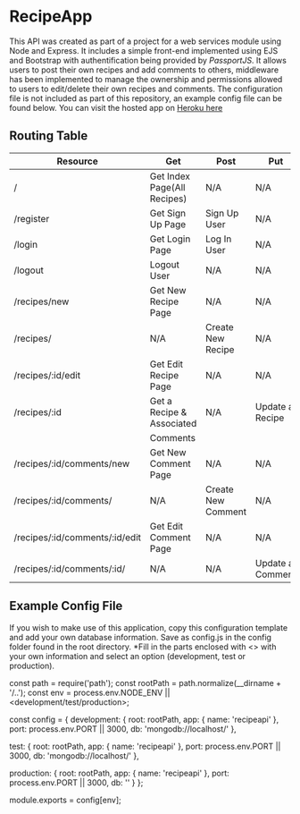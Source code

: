 # RecipeApp

This API was created as part of a project for a web services module using Node and Express. It includes a simple front-end implemented using EJS and 
Bootstrap with authentification being provided by *PassportJS*. It allows users to post their own recipes and add comments to others,
middleware has been implemented to manage the ownership and permissions allowed to users to edit/delete their own recipes and comments.
The configuration file is not included as part of this repository, an example config file can be found below.
You can visit the hosted app on [Heroku here](https://calm-bayou-87875.herokuapp.com/)


## Routing Table

|**Resource**                     |**Get**  	               |**Post**   	        |**Put**   	           |**Delete**            |   	
|---	                          |---	                       |---	                |---	               |---	                  |
|/   	                          |Get Index Page(All Recipes) |N/A   	            |N/A   	               |N/A                   |
|/register   	                  |Get Sign Up Page   	       |Sign Up User   	    |N/A   	               |N/A                   |
|/login   	                      |Get Login Page   	       |Log In User   	    |N/A   	               |N/A                   |
|/logout   	                      |Logout User   	           |N/A   	            |N/A   	               |N/A                   |
|/recipes/new                     |Get New Recipe Page   	   |N/A   	            |N/A   	               |N/A                   |
|/recipes/                        |N/A   	         	       |Create New Recipe   |N/A   	               |N/A                   |
|/recipes/:id/edit   	          |Get Edit Recipe Page        |N/A   	            |N/A   	               |N/A                   |
|/recipes/:id   	              |Get a Recipe & Associated   |N/A                 |Update a Recipe       |Delete a Recipe       |
|                                 |Comments                    |                    |                      |                      |
|/recipes/:id/comments/new   	  |Get New Comment Page   	   |N/A   	            |N/A   	               |N/A   	              |
|/recipes/:id/comments/   	      |N/A   	                   |Create New Comment  |N/A   	               |N/A   	              |
|/recipes/:id/comments/:id/edit   |Get Edit Comment Page   	   |N/A   	            |N/A   	               |N/A   	              |
|/recipes/:id/comments/:id/       |N/A   	                   |N/A  	            |Update a Comment  	   |Delete a Comment   	  |

## Example Config File

If you wish to make use of this application, copy this configuration template and add your own database information. Save as config.js in the config folder found in the root directory.
*Fill in the parts enclosed with <> with your own information and select an option (development, test or production).

const path = require('path');
const rootPath = path.normalize(__dirname + '/..');
const env = process.env.NODE_ENV || <development/test/production>;

const config = {
  development: {
    root: rootPath,
    app: {
      name: 'recipeapi'
    },
    port: process.env.PORT || 3000,
    db: 'mongodb://localhost/<dev database>'
  },

  test: {
    root: rootPath,
    app: {
      name: 'recipeapi'
    },
    port: process.env.PORT || 3000,
    db: 'mongodb://localhost/<test database>'
  },

  production: {
    root: rootPath,
    app: {
      name: 'recipeapi'
    },
    port: process.env.PORT || 3000,
    db: '<production database>'
  }
};

module.exports = config[env];